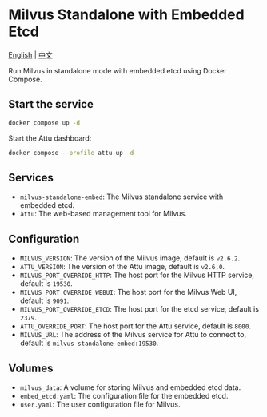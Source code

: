 # Milvus Standalone with Embedded Etcd

[English](./README.md) | [中文](./README.zh.md)

Run Milvus in standalone mode with embedded etcd using Docker Compose.

## Start the service

```bash
docker compose up -d
```

Start the Attu dashboard:

```bash
docker compose --profile attu up -d
```

## Services

- `milvus-standalone-embed`: The Milvus standalone service with embedded etcd.
- `attu`: The web-based management tool for Milvus.

## Configuration

- `MILVUS_VERSION`: The version of the Milvus image, default is `v2.6.2`.
- `ATTU_VERSION`: The version of the Attu image, default is `v2.6.0`.
- `MILVUS_PORT_OVERRIDE_HTTP`: The host port for the Milvus HTTP service, default is `19530`.
- `MILVUS_PORT_OVERRIDE_WEBUI`: The host port for the Milvus Web UI, default is `9091`.
- `MILVUS_PORT_OVERRIDE_ETCD`: The host port for the etcd service, default is `2379`.
- `ATTU_OVERRIDE_PORT`: The host port for the Attu service, default is `8000`.
- `MILVUS_URL`: The address of the Milvus service for Attu to connect to, default is `milvus-standalone-embed:19530`.

## Volumes

- `milvus_data`: A volume for storing Milvus and embedded etcd data.
- `embed_etcd.yaml`: The configuration file for the embedded etcd.
- `user.yaml`: The user configuration file for Milvus.

